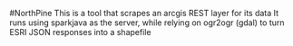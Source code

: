 #NorthPine
This is a tool that scrapes an arcgis REST layer for its data
It runs using sparkjava as the server, while relying on ogr2ogr (gdal) to turn ESRI JSON responses into a shapefile